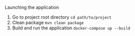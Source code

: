 Launching the application

1. Go to project root directory
```cd path/to/project```
2. Clean package
```mvn clean package```
3. Build and run the application
```docker-compose up --build```